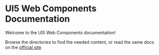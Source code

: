 # UI5 Web Components Documentation

Welcome to the UI5 Web Components documentation!

Browse the directories to find the needed content, or read the same docs on the [official site](https://sap.github.io/ui5-webcomponents/master/playground)
